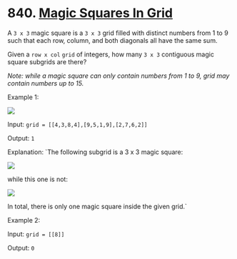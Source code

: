 # 840. [Magic Squares In Grid](https://leetcode.com/problems/magic-squares-in-grid/description/?envType=daily-question&envId=2024-08-09)

A `3 x 3` magic square is a `3 x 3` grid filled with distinct numbers from 1 to 9 such that each row, column, and both diagonals all have the same sum.

Given a `row x col` `grid` of integers, how many `3 x 3` contiguous magic square subgrids are there?

_Note: while a magic square can only contain numbers from 1 to 9, grid may contain numbers up to 15._

 

Example 1:

![](https://assets.leetcode.com/uploads/2020/09/11/magic_main.jpg)

Input: `grid = [[4,3,8,4],[9,5,1,9],[2,7,6,2]]`

Output: `1`

Explanation: 
`The following subgrid is a 3 x 3 magic square:

![](https://assets.leetcode.com/uploads/2020/09/11/magic_valid.jpg)

while this one is not:

![](https://assets.leetcode.com/uploads/2020/09/11/magic_invalid.jpg)

In total, there is only one magic square inside the given grid.`

Example 2:

Input: `grid = [[8]]`

Output: `0`
